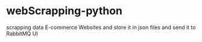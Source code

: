 # webScrapping-python
scrapping data E-commerce Websites and store it in json files and send it to RabbitMQ UI
